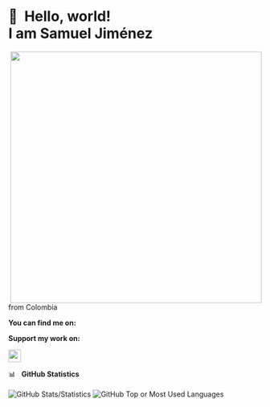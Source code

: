 

👋 &nbsp;Hello, world! <br/> I am Samuel Jiménez
======


<img align='right' src='https://gist.githubusercontent.com/moonheekim0118/bcbbb9c2fd8c477027617a67e0ec812f/raw/2c15614ff01ff7518bcd6da526939644c8324e11/octocat.gif' width='500'>

from Colombia



**You can find me on:**



**Support my work on:**















</a> <a href="https://www.linkedin.com/"><img src="https://img.shields.io/badge/linkedin-%230077B5.svg?&style=for-the-badge&logo=linkedin&logoColor=white" height=25></a>



<summary>📊&nbsp;&nbsp;&nbsp;<b>GitHub Statistics</b></summary>
<br/>
<img src="https://github-readme-stats.vercel.app/api?username=S4muelJimenez&show_icons=true&count_private=true&title_color=afc2ef&icon_color=afc2ef&theme=react" alt="GitHub Stats/Statistics" align="top"/>
<img src="https://github-readme-stats.vercel.app/api/top-langs/?username=S4muelJimenez&layout=compact&hide=java&title_color=afc2ef&icon_color=afc2ef&theme=react" alt="GitHub Top or Most Used Languages" align="top"/>
</details>
